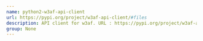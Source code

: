 ```yaml
---
name: python2-w3af-api-client
url: https://pypi.org/project/w3af-api-client/#files
description: API client for w3af. URL : https://pypi.org/project/w3af-api-client/#files Groups : None
group: None
---
```

